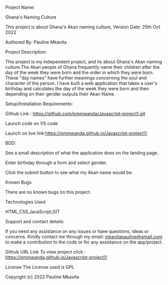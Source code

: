 Project Name:

Ghana's Naming Culture

This project is about Ghana's Akan naming culture, Version Date: 25th Oct 2022

Authored By: Pauline Mkavita

Project Description:

This project is my independent project, and its about Ghana's Akan naming culture.The Akan people of Ghana frequently name their children after the day of the week they were born and the order in which they were born. These "day names" have further meanings concerning the soul and character of the person. I have built a web application that takes a user's birthday and calculates the day of the week they were born and then depending on their gender outputs their Akan Name.

Setup/Installation Requirements:

Github Link : https://github.com/pmmwanda/Javascript-project1.git

Launch code on VS code

Launch on live link:https://pmmwanda.github.io/Javascript-project1/

BDD:

See a small description of what the application does on the landing page.

Enter birthday through a form and select gender.

Click the submit button to see what my Akan name would be.

Known Bugs

There are no known bugs on this project.

Technologies Used

HTML,CSS,JavaScript,GIT

Support and contact details:

If you need any assistance on any issues or have questions, ideas or concerns. Kindly contact me through my email: mkavitapauline@gmail.com to make a contribution to the code or for any assistance on the app/project.

Github URL Link To view project click : https://pmmwanda.github.io/Javascript-project1/

License
The License used is GPL

Copyright (c) 2022 Pauline Mkavita